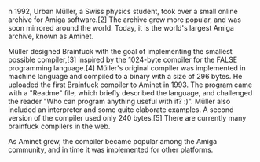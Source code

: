 n 1992, Urban Müller, a Swiss physics student, took over a small online archive for Amiga software.[2] The archive grew more popular, and was soon mirrored around the world. Today, it is the world's largest Amiga archive, known as Aminet.

Müller designed Brainfuck with the goal of implementing the smallest possible compiler,[3] inspired by the 1024-byte compiler for the FALSE programming language.[4] Müller's original compiler was implemented in machine language and compiled to a binary with a size of 296 bytes. He uploaded the first Brainfuck compiler to Aminet in 1993. The program came with a "Readme" file, which briefly described the language, and challenged the reader "Who can program anything useful with it? :)". Müller also included an interpreter and some quite elaborate examples. A second version of the compiler used only 240 bytes.[5] There are currently many brainfuck compilers in the web.

As Aminet grew, the compiler became popular among the Amiga community, and in time it was implemented for other platforms.